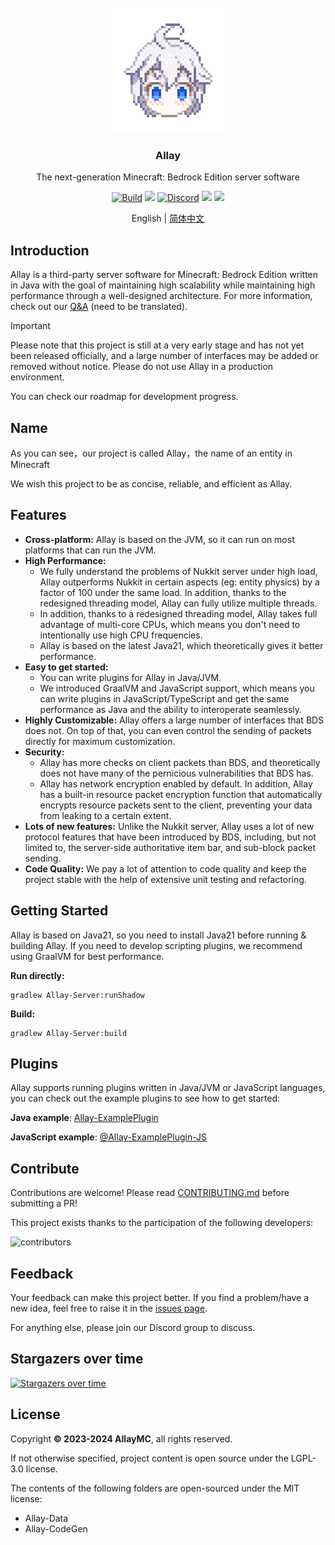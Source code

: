 <!-- PROJECT LOGO -->
<br/>
<div align="center">

<a href="https://github.com/AllayMC/Allay">
    <img src="Logo/allay-chan-640x.png" alt="Logo" width="200" height="200">
</a>
<h3 align="center">Allay</h3>

The next-generation Minecraft: Bedrock Edition server software

<a href="https://github.com/AllayMC/Allay/actions"><img src="https://github.com/AllayMC/Allay/actions/workflows/gradle.yml/badge.svg" alt="Build"/></a>
<a href="https://app.codacy.com/gh/AllayMC/Allay/dashboard"><img src="https://app.codacy.com/project/badge/Grade/30e264923da2425a8b777a84b4028334"></a>
<a href="https://discord.gg/jAEczu23"><img src="https://img.shields.io/discord/373199722573201408?label=discord&color=7289DA&logo=discord" alt="Discord" /></a>
<a href="https://feedback.minecraft.net/hc/en-us/sections/360001186971-Release-Changelogs"><img src="https://img.shields.io/badge/minecraft-v1.20.72%20(Bedrock)-green" /></a>
<img src="https://img.shields.io/badge/protocol-662-blue">

English | [简体中文](README.zh.md)
</div>

## Introduction

[//]: # (Allay is the cutest software in the world!)

Allay is a third-party server software for Minecraft: Bedrock Edition written in Java with the goal of maintaining high scalability while maintaining high performance through a well-designed architecture. 
For more information, check out our [Q&A](Documents/zh_CN/QA.md) (need to be translated).

> [!IMPORTANT]
> Please note that this project is still at a very early stage and has not yet been released officially, and a large number of interfaces may be added or removed without notice. Please do not use Allay in a production environment.
>
> You can check our roadmap for development progress.

## Name

As you can see，our project is called Allay，the name of an entity in Minecraft

We wish this project to be as concise, reliable, and efficient as Allay.

## Features

- **Cross-platform:** Allay is based on the JVM, so it can run on most platforms that can run the JVM.
- **High Performance:**
    - We fully understand the problems of Nukkit server under high load, Allay outperforms Nukkit in certain aspects (eg: entity physics) by a factor of 100 under the same load. In addition, thanks to the redesigned threading model, Allay can fully utilize multiple threads.
    - In addition, thanks to a redesigned threading model, Allay takes full advantage of multi-core CPUs, which means you don't need to intentionally use high CPU frequencies.
    - Allay is based on the latest Java21, which theoretically gives it better performance.
- **Easy to get started:**
    - You can write plugins for Allay in Java/JVM.
    - We introduced GraalVM and JavaScript support, which means you can write plugins in JavaScript/TypeScript and
      get the same performance as Java and the ability to interoperate seamlessly.
- **Highly Customizable:** Allay offers a large number of interfaces that BDS does not. On top of that, you can even control the sending of packets directly for maximum customization.
- **Security:**
    - Allay has more checks on client packets than BDS, and theoretically does not have many of the pernicious vulnerabilities that BDS has.
    - Allay has network encryption enabled by default. In addition, Allay has a built-in resource packet encryption function that automatically encrypts resource packets sent to the client, preventing your data from leaking to a certain extent.
- **Lots of new features:** Unlike the Nukkit server, Allay uses a lot of new protocol features that have been introduced by BDS, including, but not limited to, the server-side authoritative item bar, and sub-block packet sending.
- **Code Quality:** We pay a lot of attention to code quality and keep the project stable with the help of extensive unit testing and refactoring.

## Getting Started

Allay is based on Java21, so you need to install Java21 before running & building Allay.
If you need to develop scripting plugins, we recommend using GraalVM for best performance.

**Run directly:**
```shell
gradlew Allay-Server:runShadow
```

**Build:**
```shell
gradlew Allay-Server:build
```

## Plugins

Allay supports running plugins written in Java/JVM or JavaScript languages, you can check out the example plugins to see how to get started:

**Java example**: [Allay-ExamplePlugin](Allay-ExamplePlugin)

**JavaScript example**: [@Allay-ExamplePlugin-JS](@Allay-ExamplePlugin-JS)

## Contribute

Contributions are welcome! Please read [CONTRIBUTING.md](CONTRIBUTING.md) before submitting a PR!

This project exists thanks to the participation of the following developers:

![contributors](https://contrib.rocks/image?repo=AllayMC/Allay)

## Feedback

Your feedback can make this project better. If you find a problem/have a new idea, feel free to raise it in the [issues page](https://github.com/AllayMC/Allay/issues).

For anything else, please join our Discord group to discuss.

## Stargazers over time

[![Stargazers over time](https://starchart.cc/AllayMC/Allay.svg)](https://starchart.cc/AllayMC/Allay)

## License

Copyright **© 2023-2024 AllayMC**, all rights reserved.

If not otherwise specified, project content is open source under the LGPL-3.0 license.

The contents of the following folders are open-sourced under the MIT license:

- Allay-Data
- Allay-CodeGen